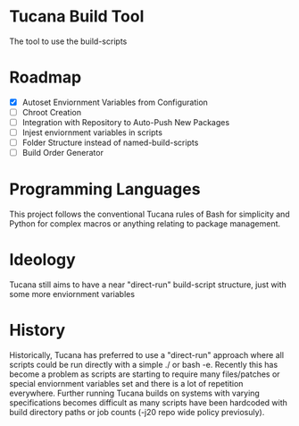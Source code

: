 # Tucana Build Tool

The tool to use the build-scripts


# Roadmap
- [x] Autoset Enviornment Variables from Configuration
- [ ] Chroot Creation
- [ ] Integration with Repository to Auto-Push New Packages
- [ ] Injest enviornment variables in scripts
- [ ] Folder Structure instead of named-build-scripts
- [ ] Build Order Generator

# Programming Languages
This project follows the conventional Tucana rules of Bash for simplicity and Python for complex macros or anything relating to package management.

# Ideology
Tucana still aims to have a near "direct-run" build-script structure, just with some more enviornment variables


# History

Historically, Tucana has preferred to use a "direct-run" approach where all scripts could be run directly with a simple ./ or bash -e. Recently this has become a problem as scripts are starting to require many files/patches or special enviornment variables set and there is a lot of repetition everywhere. Further running Tucana builds on systems with varying specifications becomes difficult as many scripts have been hardcoded with build directory paths or job counts (-j20 repo wide policy previosuly).

